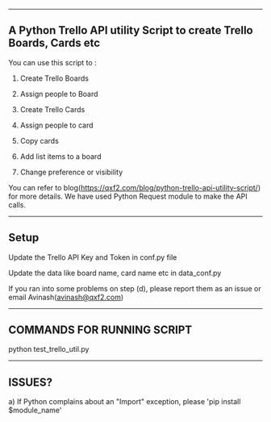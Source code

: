 --------
A Python Trello API utility Script to create Trello Boards, Cards etc
--------
You can use this script to :

1. Create Trello Boards

2. Assign people to Board

3. Create Trello Cards

4. Assign people to card

5. Copy cards 

6. Add list items to a board

7. Change preference or visibility

You can refer to blog(https://qxf2.com/blog/python-trello-api-utility-script/) for more details. We have used Python Request module to make the API calls.

------
Setup 
------
Update the Trello API Key and Token in conf.py file

Update the data like board name, card name etc in data_conf.py

If you ran into some problems on step (d), please report them as an issue or email Avinash(avinash@qxf2.com)



---------------------------
COMMANDS FOR RUNNING SCRIPT
---------------------------

python test_trello_util.py


--------
ISSUES?
--------

a) If Python complains about an "Import" exception, please 'pip install $module_name'
